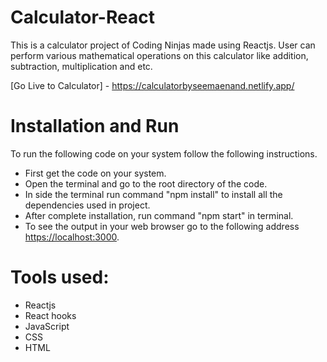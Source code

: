 # Calculator-React
This is a calculator project of Coding Ninjas made using Reactjs. User can perform various mathematical operations on this calculator like addition, subtraction, multiplication and etc.

[Go Live to Calculator] - https://calculatorbyseemaenand.netlify.app/

# Installation and Run
To run the following code on your system follow the following instructions.
- First get the code on your system.
- Open the terminal and go to the root directory of the code.
- In side the terminal run command "npm install" to install all the dependencies used in project.
- After complete installation, run command "npm start" in terminal.
- To see the output in your web browser go to the following address [https://localhost:3000](https://localhost:3000).

# Tools used:
- Reactjs
- React hooks
- JavaScript
- CSS
- HTML

  
